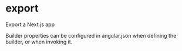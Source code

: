 # export

Export a Next.js app

Builder properties can be configured in angular.json when defining the builder, or when invoking it.

